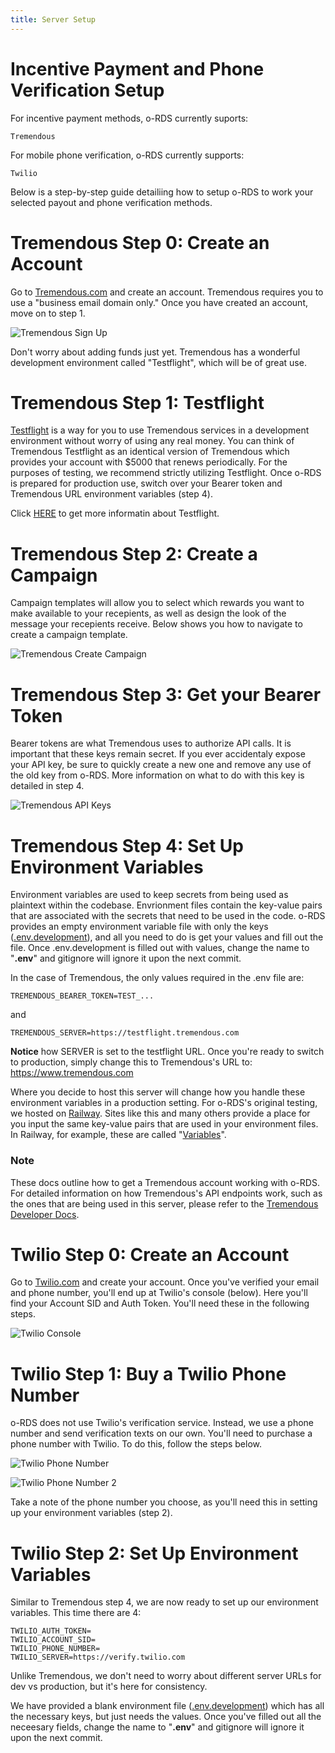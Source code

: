 ```yaml
---
title: Server Setup
---
```


# Incentive Payment and Phone Verification Setup

For incentive payment methods, o-RDS currently suports:

    Tremendous

For mobile phone verification, o-RDS currently supports:

    Twilio

Below is a step-by-step guide detailiing how to setup o-RDS to work your selected payout and phone verification methods. 

# Tremendous Step 0: Create an Account

Go to [Tremendous.com](https://www.tremendous.com/) and create an account. Tremendous requires you to use a "business email domain only." Once you have created an account, move on to step 1. 

![Tremendous Sign Up](../photos/Tremendous_signup.jpg "Tremendous home page")

Don't worry about adding funds just yet. Tremendous has a wonderful development environment called "Testflight", which will be of great use. 

# Tremendous Step 1: Testflight

[Testflight](https://testflight.tremendous.com/) is a way for you to use Tremendous services in a development environment without worry of using any real money. You can think of Tremendous Testflight as an identical version of Tremendous which provides your account with $5000 that renews periodically. For the purposes of testing, we recommend strictly utilizing Testflight. Once o-RDS is prepared for production use, switch over your Bearer token and Tremendous URL environment variables (step 4). 

Click [HERE](https://developers.tremendous.com/docs/sandbox-environment) to get more informatin about Testflight. 

# Tremendous Step 2: Create a Campaign

Campaign templates will allow you to select which rewards you want to make available to your recepients, as well as design the look of the message your recepients receive. Below shows you how to navigate to create a campaign template. 

![Tremendous Create Campaign](../photos/Tremendous_Create_Campaign.jpg "Tremendous Create Campaign")

# Tremendous Step 3: Get your Bearer Token

Bearer tokens are what Tremendous uses to authorize API calls. It is important that these keys remain secret. If you ever accidentaly expose your API key, be sure to quickly create a new one and remove any use of the old key from o-RDS. More information on what to do with this key is detailed in step 4. 

![Tremendous API Keys](../photos/Tremendous_API_Keys.jpg "Tremendous API Keys")

# Tremendous Step 4: Set Up Environment Variables

Environment variables are used to keep secrets from being used as plaintext within the codebase. Envrionment files contain the key-value pairs that are associated with the secrets that need to be used in the code. o-RDS provides an empty environment variable file with only the keys ([.env.development](../.env.development)), and all you need to do is get your values and fill out the file. Once .env.development is filled out with values, change the name to "**.env**" and gitignore will ignore it upon the next commit. 

In the case of Tremendous, the only values required in the .env file are: 

    TREMENDOUS_BEARER_TOKEN=TEST_...

and 

    TREMENDOUS_SERVER=https://testflight.tremendous.com

**Notice** how SERVER is set to the testflight URL. Once you're ready to switch to production, simply change this to Tremendous's URL to: https://www.tremendous.com

Where you decide to host this server will change how you handle these environment variables in a production setting. For o-RDS's original testing, we hosted on [Railway](https://railway.app/). Sites like this and many others provide a place for you input the same key-value pairs that are used in your environment files. In Railway, for example, these are called "[Variables](https://docs.railway.app/develop/variables)". 

### Note
These docs outline how to get a Tremendous account working with o-RDS. For detailed information on how Tremendous's API endpoints work, such as the ones that are being used in this server, please refer to the [Tremendous Developer Docs](https://developers.tremendous.com/docs/introduction).

# Twilio Step 0: Create an Account

Go to [Twilio.com](https://www.twilio.com/?g=%2F) and create your account. Once you've verified your email and phone number, you'll end up at Twilio's console (below). Here you'll find your Account SID and Auth Token. You'll need these in the following steps. 

![Twilio Console](../photos/Twilio_Console.jpg "Twilio Console")

# Twilio Step 1: Buy a Twilio Phone Number

o-RDS does not use Twilio's verification service. Instead, we use a phone number and send verification texts on our own. You'll need to purchase a phone number with Twilio. To do this, follow the steps below. 

![Twilio Phone Number](../photos/Twilio_Phone_Number.jpg "Twilio Phone Number")

![Twilio Phone Number 2](../photos/Twilio_Phone_Number_2.jpg "Twilio Phone Number 2")

Take a note of the phone number you choose, as you'll need this in setting up your environment variables (step 2).

# Twilio Step 2: Set Up Environment Variables 

Similar to Tremendous step 4, we are now ready to set up our environment variables. This time there are 4:

    TWILIO_AUTH_TOKEN=
    TWILIO_ACCOUNT_SID=
    TWILIO_PHONE_NUMBER=
    TWILIO_SERVER=https://verify.twilio.com

Unlike Tremendous, we don't need to worry about different server URLs for dev vs production, but it's here for consistency. 

We have provided a blank environment file ([.env.development](../.env.development)) which has all the necessary keys, but just needs the values. Once you've filled out all the neceesary fields, change the name to "**.env**" and gitignore will ignore it upon the next commit. 